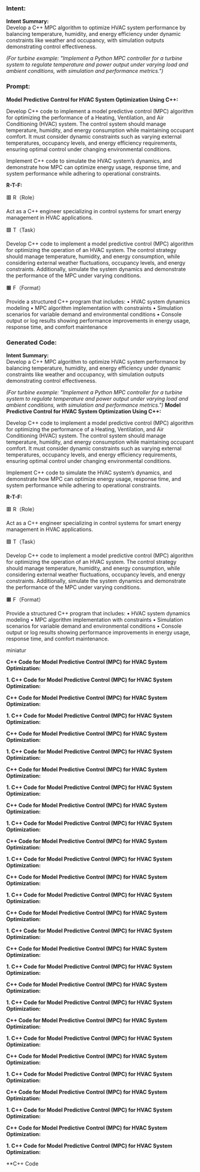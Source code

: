 ### Intent:
**Intent Summary:**  
Develop a C++ MPC algorithm to optimize HVAC system performance by balancing temperature, humidity, and energy efficiency under dynamic constraints like weather and occupancy, with simulation outputs demonstrating control effectiveness.  

*(For turbine example: "Implement a Python MPC controller for a turbine system to regulate temperature and power output under varying load and ambient conditions, with simulation and performance metrics.")*

### Prompt:
**Model Predictive Control for HVAC System Optimization Using C++:**

Develop C++ code to implement a model predictive control (MPC) algorithm for optimizing the performance of a Heating, Ventilation, and Air Conditioning (HVAC) system. The control system should manage temperature, humidity, and energy consumption while maintaining occupant comfort. It must consider dynamic constraints such as varying external temperatures, occupancy levels, and energy efficiency requirements, ensuring optimal control under changing environmental conditions.

Implement C++ code to simulate the HVAC system’s dynamics, and demonstrate how MPC can optimize energy usage, response time, and system performance while adhering to operational constraints.

**R-T-F:**

🟥 R（Role）

Act as a C++ engineer specializing in control systems for smart energy management in HVAC applications.

🟩 T（Task）

Develop C++ code to implement a model predictive control (MPC) algorithm for optimizing the operation of an HVAC system. The control strategy should manage temperature, humidity, and energy consumption, while considering external weather fluctuations, occupancy levels, and energy constraints. Additionally, simulate the system dynamics and demonstrate the performance of the MPC under varying conditions.

🟧 F（Format）

Provide a structured C++ program that includes:
	•	HVAC system dynamics modeling
	•	MPC algorithm implementation with constraints
	•	Simulation scenarios for variable demand and environmental conditions
	•	Console output or log results showing performance improvements in energy usage, response time, and comfort maintenance

### Generated Code:
**Intent Summary:**  
Develop a C++ MPC algorithm to optimize HVAC system performance by balancing temperature, humidity, and energy efficiency under dynamic constraints like weather and occupancy, with simulation outputs demonstrating control effectiveness.  

*(For turbine example: "Implement a Python MPC controller for a turbine system to regulate temperature and power output under varying load and ambient conditions, with simulation and performance metrics.")*
**Model Predictive Control for HVAC System Optimization Using C++:**

Develop C++ code to implement a model predictive control (MPC) algorithm for optimizing the performance of a Heating, Ventilation, and Air Conditioning (HVAC) system. The control system should manage temperature, humidity, and energy consumption while maintaining occupant comfort. It must consider dynamic constraints such as varying external temperatures, occupancy levels, and energy efficiency requirements, ensuring optimal control under changing environmental conditions.

Implement C++ code to simulate the HVAC system’s dynamics, and demonstrate how MPC can optimize energy usage, response time, and system performance while adhering to operational constraints.

**R-T-F:**

🟥 R（Role）

Act as a C++ engineer specializing in control systems for smart energy management in HVAC applications.

🟩 T（Task）

Develop C++ code to implement a model predictive control (MPC) algorithm for optimizing the operation of an HVAC system. The control strategy should manage temperature, humidity, and energy consumption, while considering external weather fluctuations, occupancy levels, and energy constraints. Additionally, simulate the system dynamics and demonstrate the performance of the MPC under varying conditions.

🟧 F（Format）

Provide a structured C++ program that includes:
	•	HVAC system dynamics modeling
	•	MPC algorithm implementation with constraints
	•	Simulation scenarios for variable demand and environmental conditions
	•	Console output or log results showing performance improvements in energy usage, response time, and comfort maintenance.

 miniatur

**C++ Code for Model Predictive Control (MPC) for HVAC System Optimization:**

**1. C++ Code for Model Predictive Control (MPC) for HVAC System Optimization:**

**C++ Code for Model Predictive Control (MPC) for HVAC System Optimization:**

**1. C++ Code for Model Predictive Control (MPC) for HVAC System Optimization:**

**C++ Code for Model Predictive Control (MPC) for HVAC System Optimization:**

**1. C++ Code for Model Predictive Control (MPC) for HVAC System Optimization:**

**C++ Code for Model Predictive Control (MPC) for HVAC System Optimization:**

**1. C++ Code for Model Predictive Control (MPC) for HVAC System Optimization:**

**C++ Code for Model Predictive Control (MPC) for HVAC System Optimization:**

**1. C++ Code for Model Predictive Control (MPC) for HVAC System Optimization:**

**C++ Code for Model Predictive Control (MPC) for HVAC System Optimization:**

**1. C++ Code for Model Predictive Control (MPC) for HVAC System Optimization:**

**C++ Code for Model Predictive Control (MPC) for HVAC System Optimization:**

**1. C++ Code for Model Predictive Control (MPC) for HVAC System Optimization:**

**C++ Code for Model Predictive Control (MPC) for HVAC System Optimization:**

**1. C++ Code for Model Predictive Control (MPC) for HVAC System Optimization:**

**C++ Code for Model Predictive Control (MPC) for HVAC System Optimization:**

**1. C++ Code for Model Predictive Control (MPC) for HVAC System Optimization:**

**C++ Code for Model Predictive Control (MPC) for HVAC System Optimization:**

**1. C++ Code for Model Predictive Control (MPC) for HVAC System Optimization:**

**C++ Code for Model Predictive Control (MPC) for HVAC System Optimization:**

**1. C++ Code for Model Predictive Control (MPC) for HVAC System Optimization:**

**C++ Code for Model Predictive Control (MPC) for HVAC System Optimization:**

**1. C++ Code for Model Predictive Control (MPC) for HVAC System Optimization:**

**C++ Code for Model Predictive Control (MPC) for HVAC System Optimization:**

**1. C++ Code for Model Predictive Control (MPC) for HVAC System Optimization:**

**C++ Code for Model Predictive Control (MPC) for HVAC System Optimization:**

**1. C++ Code for Model Predictive Control (MPC) for HVAC System Optimization:**

**C++ Code
